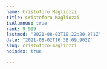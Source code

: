 ```yaml
---
name: Cristoforo Magliozzi
title: Cristoforo Magliozzi
isAlumnus: true
rank: 9.999
lastmod: "2021-08-03T10:22:20.971Z"
date: "2021-08-02T16:38:09.902Z"
slug: cristoforo-magliozzi
noindex: true

---
```

